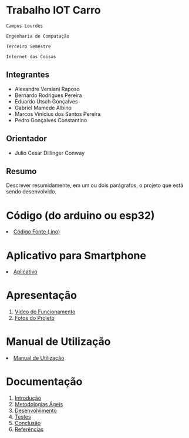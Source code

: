 # Trabalho IOT Carro

`Campus Lourdes`

`Engenharia de Computação`

`Terceiro Semestre`

`Internet das Coisas`


## Integrantes

* Alexandre Versiani Raposo
* Bernardo Rodrigues Pereira
* Eduardo Utsch Gonçalves
* Gabriel Mamede Albino
* Marcos Vinicius dos Santos Pereira
* Pedro Gonçalves Constantino

## Orientador

* Julio Cesar Dillinger Conway

## Resumo

Descrever resumidamente, em um ou dois parágrafos, o projeto que está sendo desenvolvido.

# Código (do arduino ou esp32)

<li><a href="Codigo/Projeto_final.ino"> Código Fonte (.ino)</a></li>

# Aplicativo para Smartphone

<li><a href="App/README.md"> Aplicativo </a></li>

# Apresentação

<ol>
<li><a href="Apresentacao/Apresentação_IoT.mp4"> Vídeo do Funcionamento</a></li>
<li><a href="Apresentacao"> Fotos do Projeto</a></li>
</ol>

# Manual de Utilização

<li><a href="Manual/manual de utilização.md"> Manual de Utilização</a></li>


# Documentação

<ol>
<li><a href="Documentacao/01-Introducão.md"> Introdução</a></li>
<li><a href="Documentacao/02-Metodologias Ágeis.md"> Metodologias Ágeis</a></li>
<li><a href="Documentacao/03-Desenvolvimento.md"> Desenvolvimento </a></li>
<li><a href="Documentacao/04-Testes.md"> Testes </a></li>
<li><a href="Documentacao/05-Conclusão.md"> Conclusão </a></li>
<li><a href="Documentacao/06-Referências.md"> Referências </a></li>
</ol>
